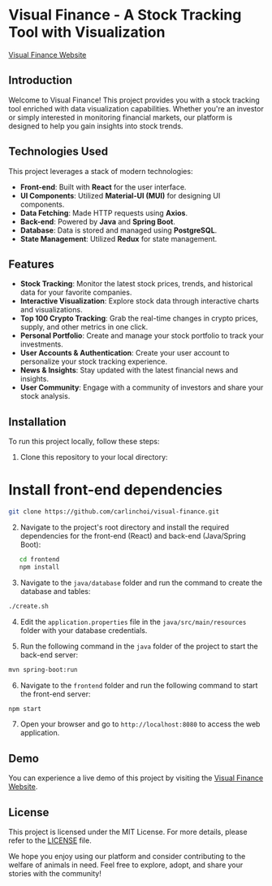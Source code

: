 # Visual Finance - A Stock Tracking Tool with Visualization
[Visual Finance Website](https://visualfinance.pro)

## Introduction

Welcome to Visual Finance! This project provides you with a stock tracking tool enriched with data visualization capabilities. Whether you're an investor or simply interested in monitoring financial markets, our platform is designed to help you gain insights into stock trends.

## Technologies Used

This project leverages a stack of modern technologies:

- **Front-end**: Built with **React** for the user interface.
- **UI Components**: Utilized **Material-UI (MUI)** for designing UI components.
- **Data Fetching**: Made HTTP requests using **Axios**.
- **Back-end**: Powered by **Java** and **Spring Boot**.
- **Database**: Data is stored and managed using **PostgreSQL**.
- **State Management**: Utilized **Redux** for state management.

## Features

- **Stock Tracking**: Monitor the latest stock prices, trends, and historical data for your favorite companies.
- **Interactive Visualization**: Explore stock data through interactive charts and visualizations.
- **Top 100 Crypto Tracking**: Grab the real-time changes in crypto prices, supply, and other metrics in one click.
- **Personal Portfolio**: Create and manage your stock portfolio to track your investments.
- **User Accounts & Authentication**: Create your user account to personalize your stock tracking experience.
- **News & Insights**: Stay updated with the latest financial news and insights.
- **User Community**: Engage with a community of investors and share your stock analysis.

## Installation

To run this project locally, follow these steps:

1. Clone this repository to your local directory:
# Install front-end dependencies
```bash
git clone https://github.com/carlinchoi/visual-finance.git
```
2. Navigate to the project's root directory and install the required dependencies for the front-end (React) and back-end (Java/Spring Boot):
```bash
   cd frontend
   npm install
```
3. Navigate to the `java/database` folder and run the command to create the database and tables:
```bash
./create.sh
```
4. Edit the `application.properties` file in the `java/src/main/resources` folder with your database credentials.

5. Run the following command in the `java` folder of the project to start the back-end server:
```bash
mvn spring-boot:run
```
6. Navigate to the `frontend` folder and run the following command to start the front-end server:
```bash
npm start
```
7. Open your browser and go to `http://localhost:8080` to access the web application.

## Demo

You can experience a live demo of this project by visiting the [Visual Finance Website](https://visualfinance.pro).

## License

This project is licensed under the MIT License. For more details, please refer to the [LICENSE](LICENSE) file.

We hope you enjoy using our platform and consider contributing to the welfare of animals in need. Feel free to explore, adopt, and share your stories with the community!
